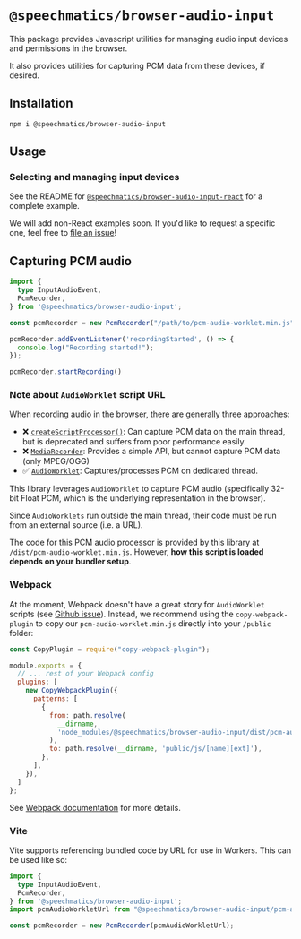 # `@speechmatics/browser-audio-input`

This package provides Javascript utilities for managing audio input devices and permissions in the browser.

It also provides utilities for capturing PCM data from these devices, if desired.

## Installation

```
npm i @speechmatics/browser-audio-input
```

## Usage

### Selecting and managing input devices

See the README for [`@speechmatics/browser-audio-input-react`](https://www.npmjs.com/package/@speechmatics/browser-audio-input-react) for a complete example.

We will add non-React examples soon. If you'd like to request a specific one, feel free to [file an issue](https://github.com/speechmatics/speechmatics-js-sdk/issues)!

## Capturing PCM audio

```typescript
import {
  type InputAudioEvent,
  PcmRecorder,
} from '@speechmatics/browser-audio-input';

const pcmRecorder = new PcmRecorder("/path/to/pcm-audio-worklet.min.js"); // <- (see note below about this)

pcmRecorder.addEventListener('recordingStarted', () => {
  console.log("Recording started!");
});

pcmRecorder.startRecording()

```

### Note about `AudioWorklet` script URL

When recording audio in the browser, there are generally three approaches:

- ❌ [`createScriptProcessor()`](https://developer.mozilla.org/en-US/docs/Web/API/BaseAudioContext/createScriptProcessor): Can capture PCM data on the main thread, but is deprecated and suffers from poor performance easily.
- ❌ [`MediaRecorder`](https://developer.mozilla.org/en-US/docs/Web/API/MediaRecorder): Provides a simple API, but cannot capture PCM data (only MPEG/OGG)
- ✅ [`AudioWorklet`](https://developer.mozilla.org/en-US/docs/Web/API/AudioWorklet): Captures/processes PCM on dedicated thread.

This library leverages `AudioWorklet` to capture PCM audio (specifically 32-bit Float PCM, which is the underlying representation in the browser).

Since `AudioWorklets` run outside the main thread, their code must be run from an external source (i.e. a URL).

The code for this PCM audio processor is provided by this library at `/dist/pcm-audio-worklet.min.js`. However, **how this script is loaded depends on your bundler setup**.

### Webpack

At the moment, Webpack doesn't have a great story for `AudioWorklet` scripts (see [Github issue](https://github.com/webpack/webpack/issues/11543)). Instead, we recommend using the `copy-webpack-plugin` to copy our `pcm-audio-worklet.min.js` directly into your `/public` folder:

```javascript
const CopyPlugin = require("copy-webpack-plugin");

module.exports = {
  // ... rest of your Webpack config
  plugins: [
    new CopyWebpackPlugin({
      patterns: [
        {
          from: path.resolve(
            __dirname,
            'node_modules/@speechmatics/browser-audio-input/dist/pcm-audio-worklet.min.js',
          ),
          to: path.resolve(__dirname, 'public/js/[name][ext]'),
        },
      ],
    }),
  ]
};

```

See [Webpack documentation](https://webpack.js.org/plugins/copy-webpack-plugin) for more details.

### Vite

Vite supports referencing bundled code by URL for use in Workers. This can be used like so:


```typescript
import {
  type InputAudioEvent,
  PcmRecorder,
} from '@speechmatics/browser-audio-input';
import pcmAudioWorkletUrl from "@speechmatics/browser-audio-input/pcm-audio-worklet.min.js?url";

const pcmRecorder = new PcmRecorder(pcmAudioWorkletUrl);
```
